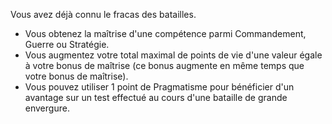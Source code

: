 ﻿---
id: general_feats_fr.md#vétéran
name: Vétéran
---
Vous avez déjà connu le fracas des batailles.

* Vous obtenez la maîtrise d'une compétence parmi Commandement, Guerre ou Stratégie.
* Vous augmentez votre total maximal de points de vie d'une valeur égale à votre bonus de maîtrise (ce bonus augmente en même temps que votre bonus de maîtrise).
* Vous pouvez utiliser 1 point de Pragmatisme pour bénéficier d'un avantage sur un test effectué au cours d'une bataille de grande envergure.

